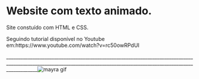 <h1>Website com texto animado.</h1>

<p>Site constuído com HTML e CSS.</p>

<p>Seguindo tutorial disponível no Youtube em:https://www.youtube.com/watch?v=rc50owRPdUI</p>

_________________________________________________________________________________________________________________________________________________________________________![mayra gif](https://user-images.githubusercontent.com/88169014/169819682-b22638bf-7acb-4e34-b177-a3c2e042105c.gif)
